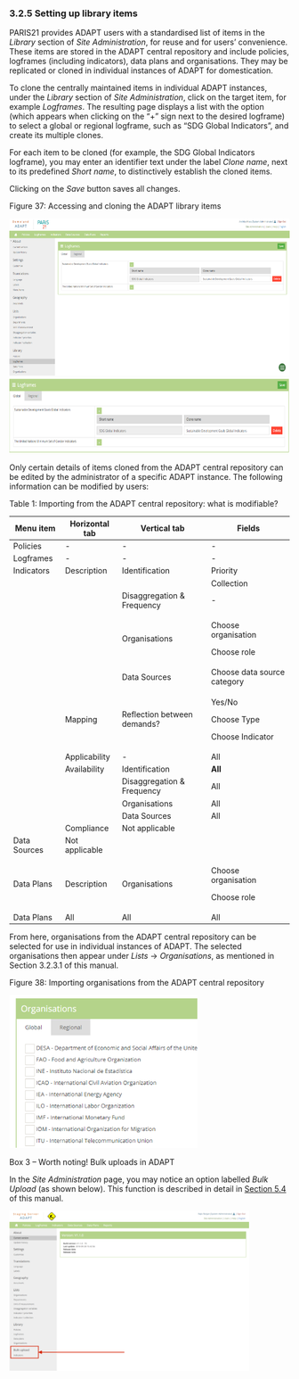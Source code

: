 ### 3.2.5 Setting up library items <!-- {docsify-ignore} -->

PARIS21 provides ADAPT users with a standardised list of items in the
*Library* section of *Site Administration*, for reuse and for users’
convenience. These items are stored in the ADAPT central repository and
include policies, logframes (including indicators), data plans and
organisations. They may be replicated or cloned in individual instances
of ADAPT for domestication.

To clone the centrally maintained items in individual ADAPT instances,
under the *Library* section of *Site Administration*, click on the
target item, for example *Logframes*. The resulting page displays a list
with the option (which appears when clicking on the “+” sign next to the
desired logframe) to select a global or regional logframe, such as “SDG
Global Indicators”, and create its multiple clones.

For each item to be cloned (for example, the SDG Global Indicators
logframe), you may enter an identifier text under the label *Clone
name*, next to its predefined *Short name*, to distinctively establish
the cloned items.

Clicking on the *Save* button saves all changes.

<span id="_Toc7208840" class="anchor"></span>Figure 37: Accessing and
cloning the ADAPT library items

<img src="ADAPTmedia\media\image36.png" style="width:6.22917in;height:2.93584in" />

<img src="ADAPTmedia\media\image37.png" style="width:6.25278in;height:1.41667in" />

Only certain details of items cloned from the ADAPT central repository
can be edited by the administrator of a specific ADAPT instance. The
following information can be modified by users:

<span id="_Toc7209081" class="anchor"></span>Table 1: Importing from the
ADAPT central repository: what is modifiable?

<table>
<thead>
<tr class="header">
<th><strong>Menu item</strong></th>
<th><strong>Horizontal tab</strong></th>
<th><strong>Vertical tab</strong></th>
<th><strong>Fields</strong></th>
</tr>
</thead>
<tbody>
<tr class="odd">
<td>Policies</td>
<td>-</td>
<td>-</td>
<td>-</td>
</tr>
<tr class="even">
<td>Logframes</td>
<td>-</td>
<td>-</td>
<td>-</td>
</tr>
<tr class="odd">
<td>Indicators</td>
<td>Description</td>
<td>Identification</td>
<td>Priority</td>
</tr>
<tr class="even">
<td></td>
<td></td>
<td></td>
<td>Collection</td>
</tr>
<tr class="odd">
<td></td>
<td></td>
<td>Disaggregation &amp; Frequency</td>
<td>-</td>
</tr>
<tr class="even">
<td></td>
<td></td>
<td>Organisations</td>
<td><p>Choose organisation</p>
<p>Choose role</p></td>
</tr>
<tr class="odd">
<td></td>
<td></td>
<td>Data Sources</td>
<td>Choose data source category</td>
</tr>
<tr class="even">
<td></td>
<td>Mapping</td>
<td>Reflection between demands?</td>
<td><p>Yes/No</p>
<p>Choose Type</p>
<p>Choose Indicator</p></td>
</tr>
<tr class="odd">
<td></td>
<td>Applicability</td>
<td>-</td>
<td>All</td>
</tr>
<tr class="even">
<td></td>
<td>Availability</td>
<td>Identification</td>
<td><strong>All</strong></td>
</tr>
<tr class="odd">
<td></td>
<td></td>
<td>Disaggregation &amp; Frequency</td>
<td>All</td>
</tr>
<tr class="even">
<td></td>
<td></td>
<td>Organisations</td>
<td>All</td>
</tr>
<tr class="odd">
<td></td>
<td></td>
<td>Data Sources</td>
<td>All</td>
</tr>
<tr class="even">
<td></td>
<td>Compliance</td>
<td>Not applicable</td>
<td></td>
</tr>
<tr class="odd">
<td>Data Sources</td>
<td>Not applicable</td>
<td></td>
<td></td>
</tr>
<tr class="even">
<td>Data Plans</td>
<td>Description</td>
<td>Organisations</td>
<td><p>Choose organisation</p>
<p>Choose role</p></td>
</tr>
<tr class="odd">
<td>Data Plans</td>
<td>All</td>
<td>All</td>
<td>All</td>
</tr>
</tbody>
</table>

From here, organisations from the ADAPT central repository can be
selected for use in individual instances of ADAPT. The selected
organisations then appear under *Lists* -&gt; *Organisations*, as
mentioned in Section 3.2.3.1 of this manual.

<span id="_Toc7208841" class="anchor"></span>Figure 38: Importing
organisations from the ADAPT central repository

<img src="ADAPTmedia\media\image38.png" style="width:3.52083in;height:2.85516in" />

<span id="_Toc7208962" class="anchor"></span>Box 3 – Worth noting! Bulk
uploads in ADAPT

In the *Site Administration* page, you may notice an option labelled
*Bulk Upload* (as shown below). This function is described in detail in
[Section 5.4](#bulk-upload-feature-for-indicators) of this manual.

<img src="ADAPTmedia\media\image39.png" style="width:4.49359in;height:2.98959in" />
